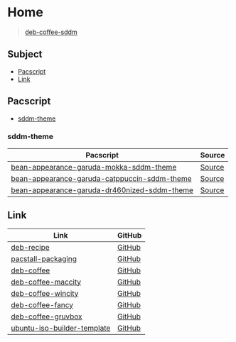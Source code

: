 

# Home

> [deb-coffee-sddm](https://github.com/samwhelp/deb-coffee-sddm)




## Subject

* [Pacscript](#pacscript)
* [Link](#link)




## Pacscript

* [sddm-theme](#sddm-theme)




### sddm-theme

| Pacscript | Source |
| --------- | ------ |
| [bean-appearance-garuda-mokka-sddm-theme](https://github.com/samwhelp/deb-coffee-sddm/blob/main/packages/bean-appearance-garuda-mokka-sddm-theme/bean-appearance-garuda-mokka-sddm-theme.pacscript) | [Source](https://gitlab.com/garuda-linux/themes-and-settings/settings/garuda-mokka/-/tree/main/usr/share/sddm/themes/Mokka) |
| [bean-appearance-garuda-catppuccin-sddm-theme](https://github.com/samwhelp/deb-coffee-sddm/blob/main/packages/bean-appearance-garuda-catppuccin-sddm-theme/bean-appearance-garuda-catppuccin-sddm-theme.pacscript) | [Source](https://gitlab.com/garuda-linux/themes-and-settings/settings/garuda-mokka/-/tree/main/usr/share/sddm/themes/Catppuccin-Mocha-Mauve) |
| [bean-appearance-garuda-dr460nized-sddm-theme](https://github.com/samwhelp/deb-coffee-sddm/blob/main/packages/bean-appearance-garuda-dr460nized-sddm-theme/bean-appearance-garuda-dr460nized-sddm-theme.pacscript) | [Source](https://gitlab.com/garuda-linux/themes-and-settings/settings/garuda-dr460nized/-/tree/main/usr/share/sddm/themes/Dr460nized) |




## Link

| Link | GitHub |
| ---- | ------ |
| [deb-recipe](https://samwhelp.github.io/deb-recipe/) | [GitHub](https://github.com/samwhelp/deb-recipe) |
| [pacstall-packaging](https://samwhelp.github.io/deb-recipe/) | [GitHub](https://github.com/samwhelp/pacstall-packaging) |
| [deb-coffee](https://samwhelp.github.io/deb-coffee/) | [GitHub](https://github.com/samwhelp/deb-coffee) |
| [deb-coffee-maccity](https://samwhelp.github.io/deb-coffee-maccity/) | [GitHub](https://github.com/samwhelp/deb-coffee-maccity) |
| [deb-coffee-wincity](https://samwhelp.github.io/deb-coffee-wincity/) | [GitHub](https://github.com/samwhelp/deb-coffee-wincity) |
| [deb-coffee-fancy](https://samwhelp.github.io/deb-coffee-fancy/) | [GitHub](https://github.com/samwhelp/deb-coffee-fancy) |
| [deb-coffee-gruvbox](https://samwhelp.github.io/deb-coffee-gruvbox/) | [GitHub](https://github.com/samwhelp/deb-coffee-gruvbox) |
| [ubuntu-iso-builder-template](https://samwhelp.github.io/ubuntu-iso-builder-template/) | [GitHub](https://github.com/samwhelp/ubuntu-iso-builder-template) |
